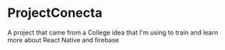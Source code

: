 # ProjectConecta
 A project that came from a College idea that I'm using to train and learn more about React Native and firebase
